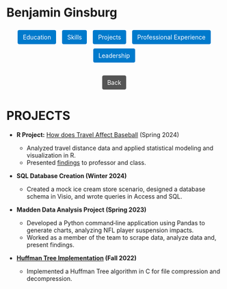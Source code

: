 # Benjamin Ginsburg
<!-- Updated navigation bar: Removed Soft Skills link and changed technical-skills link to skills.md -->
<div style="text-align:center; margin-bottom:20px;">
  <a href="education.md" style="display:inline-block; margin:5px; padding:8px 12px; background:#007ACC; color:#fff; text-decoration:none; border-radius:4px;">Education</a>
  <a href="skills.md" style="display:inline-block; margin:5px; padding:8px 12px; background:#007ACC; color:#fff; text-decoration:none; border-radius:4px;">Skills</a>
  <a href="projects.md" style="display:inline-block; margin:5px; padding:8px 12px; background:#007ACC; color:#fff; text-decoration:none; border-radius:4px;">Projects</a>
  <a href="professional-experience.md" style="display:inline-block; margin:5px; padding:8px 12px; background:#007ACC; color:#fff; text-decoration:none; border-radius:4px;">Professional Experience</a>
  <a href="leadership.md" style="display:inline-block; margin:5px; padding:8px 12px; background:#007ACC; color:#fff; text-decoration:none; border-radius:4px;">Leadership</a>
  <!-- Soft Skills link removed -->
</div>

<div style="text-align:center; margin-bottom:20px;">
  <a href="../README.md" style="display:inline-block; margin:5px; padding:8px 12px; background:#555; color:#fff; text-decoration:none; border-radius:4px;">Back</a>
</div>

# PROJECTS

- **R Project:** [How does Travel Affect Baseball](../HDTAB%20project.html) (Spring 2024)

  - Analyzed travel distance data and applied statistical modeling and visualization in R.
  - Presented [findings](..//HDTAB%20findings.html) to professor and class.
- **SQL Database Creation (Winter 2024)**  
  - Created a mock ice cream store scenario, designed a database schema in Visio, and wrote queries in Access and SQL.
- **Madden Data Analysis Project (Spring 2023)**  
  - Developed a Python command‑line application using Pandas to generate charts, analyzing NFL player suspension impacts.
  - Worked as a member of the team to scrape data, analyze data and, present findings.
- **[Huffman Tree Implementation](https://github.com/Ginsburg1/huffmanTree) (Fall 2022)**  
  - Implemented a Huffman Tree algorithm in C for file compression and decompression.
